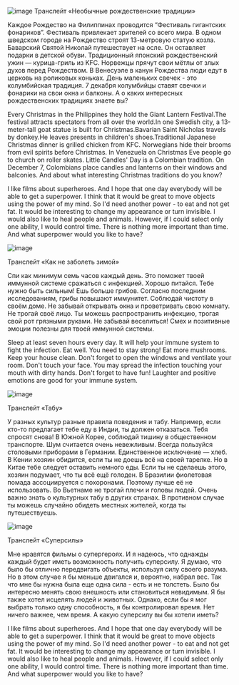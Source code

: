 ![image](https://user-images.githubusercontent.com/132228630/235520159-940472ef-aed9-4783-8ecc-b7b2c9d47007.png)
Транслейт «Необычные рождественские традиции»

Каждое Рождество на Филиппинах проводится “Фестиваль гигантских фонариков”. Фестиваль привлекает зрителей со всего мира. В одном шведском городе на Рождество строят 13-метровую статую козла. Баварский Святой Николай путешествует на осле. Он оставляет подарки в детской обуви. Традиционный японский рождественский ужин — курица-гриль из KFC. Норвежцы прячут свои мётлы от злых духов перед Рождеством. В Венесуэле в канун Рождества люди едут в церковь на роликовых коньках. День маленьких свечек - это колумбийская традиция. 7 декабря колумбийцы ставят свечки и фонарики на свои окна и балконы. А о каких интересных рождественских традициях знаете вы?

Every Christmas in the Philippines they hold the Giant Lantern Festival.The festival attracts spectators from all over the world.In one Swedish city, a 13-meter-tall goat statue is built for Christmas.Bavarian Saint Nicholas travels by donkey.He leaves presents in children's shoes.Traditional Japanese Christmas dinner is grilled chicken from KFC. Norwegians hide their brooms from evil spirits before Christmas. In Venezuela on Christmas Eve people go to church on roller skates. Little Candles' Day is a Colombian tradition. On December 7, Colombians place candles and lanterns on their windows and balconies. And about what interesting Christmas traditions do you know?


I like films about superheroes. And I hope that one day everybody will be able to get a superpower. I think that it would be great to move objects using the power of my mind. So I'd need another power - to eat and not get fat. It would be interesting to change my appearance or turn invisible. I would also like to heal people and animals. However, if I could select only one ability, I would control time. There is nothing more important than time. And what superpower would you like to have?


![image](https://user-images.githubusercontent.com/132228630/236022749-f75404e3-2442-41e8-934b-ecf5a9ea4adc.png)

Транслейт «Как не заболеть зимой»

Спи как минимум семь часов каждый день. Это поможет твоей иммунной системе сражаться с инфекцией. Хорошо питайся. Тебе нужно быть сильным! Ешь больше грибов. Согласно последним исследованиям, грибы повышают иммунитет. Соблюдай чистоту в своём доме. Не забывай открывать окна и проветривать свою комнату. Не трогай своё лицо. Ты можешь распространить инфекцию, трогая свой рот грязными руками. Не забывай веселиться! Смех и позитивные эмоции полезны для твоей иммунной системы.

Sleep at least seven hours every day. It will help your immune system to fight the infection. Eat well. You need to stay strong!  Eat more mushrooms. Keep your house clean. Don't forget to open the windows and ventilate your room. Don't touch your face. You may spread the infection touching your mouth with dirty hands. Don't forget to have fun! Laughter and positive emotions are good for your immune system.


![image](https://user-images.githubusercontent.com/132228630/236302353-63686bdd-a714-4876-8414-816269528a78.png)

Транслейт «Табу»

У разных культур разные правила поведения и табу. Например, если кто-то предлагает тебе еду в Индии, ты должен отказаться. Тебя спросят снова! В Южной Корее, соблюдай тишину в общественном транспорте. Шум считается очень невежливым. Всегда пользуйся столовыми приборами в Германии. Единственное исключение — хлеб. В Кении хозяин обидится, если ты не доешь всё на своей тарелке. Но в Китае тебе следует оставить немного еды. Если ты не сделаешь этого, хозяин подумает, что ты всё ещё голоден. В Бразилии фиолетовая помада ассоциируется с похоронами. Поэтому лучше её не использовать. Во Вьетнаме не трогай плечи и головы людей. Очень важно знать о культурных табу в других странах. В противном случае ты можешь случайно обидеть местных жителей, когда ты путешествуешь.


![image](https://user-images.githubusercontent.com/132228630/236700853-fbc9aa9f-ad94-4ff2-ba88-8d92bf62d031.png)

Транслейт «Суперсилы»

Мне нравятся фильмы о супергероях. И я надеюсь, что однажды каждый будет иметь возможность получить суперсилу. Я думаю, что было бы отлично передвигать объекты, используя силу своего разума. Но в этом случае я бы меньше двигался и, вероятно, набрал вес. Так что мне бы нужна была еще одна сила - есть и не толстеть. Было бы интересно менять свою внешность или становиться невидимым. Я бы также хотел исцелять людей и животных. Однако, если бы я мог выбрать только одну способность, я бы контролировал время. Нет ничего важнее, чем время. А какую суперсилу вы бы хотели иметь?

I like films about superheroes. And I hope that one day everybody will be able to get a superpower. I think that it would be great to move objects using the power of my mind. So I'd need another power - to eat and not get fat. It would be interesting to change my appearance or turn invisible. I would also like to heal people and animals. However, if I could select only one ability, I would control time. There is nothing more important than time. And what superpower would you like to have?

